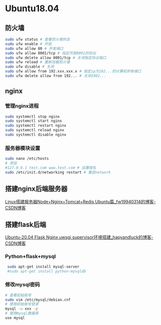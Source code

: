 # Ubuntu18.04

## 防火墙

```bash
sudo ufw status # 查看防火墙状态
sudo ufw enable # 开启
sudo ufw allow 80 # 开发端口
sudo ufw allow 8001/tcp # 指定开放8001的协议
sudo ufw delete allow 8001/tcp # 关闭指定协议端口
sudo ufw reload # 重新加载防火墙
sudo ufw disable # 关闭
sudo ufw allow from 192.xxx.xxx.x # 指定ip为192...的计算机所有端口
sudo ufw delete allow from 192... # 关闭1902...

```

## nginx

### 管理nginx进程

```bash
sudo systemctl stop nginx
sudo systemctl start nginx
sudo systemctl restart nginx
sudo systemctl reload nginx
sudo systemctl disable nginx
```

### 服务器模块设置

```bash
sudo nano /etc/hosts
# 添加
#127.0.0.1 test.com www.test.com # 设置域名
sudo /etc/init.d/networking restart	# 重启network
```

## 搭建nginx后端服务器

[Linux搭建服务器Node+Nginx+Tomcat+Redis Ubuntu篇_fw19940314的博客-CSDN博客](https://blog.csdn.net/fw19940314/article/details/80136824)

## 搭建flask后端

[Ubuntu-20.04 Flask Nginx uwsgi supervisor环境搭建_hapyandluck的博客-CSDN博客](https://blog.csdn.net/hapyandluck/article/details/108414754)

### Python+flask+mysql

```bash
 sudo apt-get install mysql-server
 #sudo apt-get install python-mysqldb
```

### 修改mysql密码

```bash
# 查看初始账号
sudo vim /etc/mysql/debian.cnf
# 使用初始账号登录
mysql -u xxx -p
# 使用mysql数据库
use mysql

```

